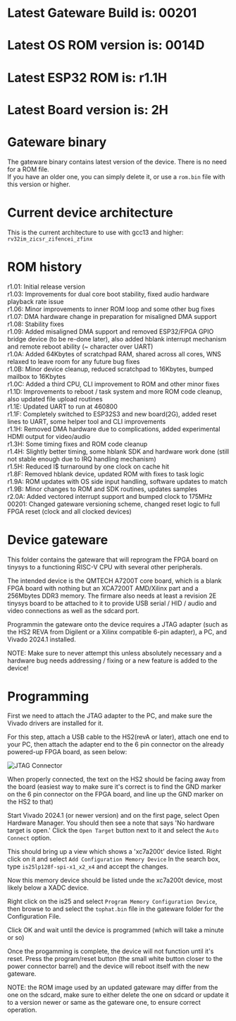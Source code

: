 # Latest Gateware Build is: 00201
# Latest OS ROM version is: 0014D
# Latest ESP32 ROM is: r1.1H
# Latest Board version is: 2H

# Gateware binary
The gateware binary contains latest version of the device.
There is no need for a ROM file.<br>
If you have an older one, you can simply delete it, or use a `rom.bin` file with this version or higher.

# Current device architecture
This is the current architecture to use with gcc13 and higher: `rv32im_zicsr_zifencei_zfinx`

# ROM history
r1.01: Initial release version<br>
r1.03: Improvements for dual core boot stability, fixed audio hardware playback rate issue<br>
r1.06: Minor improvements to inner ROM loop and some other bug fixes<br>
r1.07: DMA hardware change in preparation for misaligned DMA support<br>
r1.08: Stability fixes<br>
r1.09: Added misaligned DMA support and removed ESP32/FPGA GPIO bridge device (to be re-done later), also added hblank interrupt mechanism and remote reboot ability (~ character over UART)<br>
r1.0A: Added 64Kbytes of scratchpad RAM, shared across all cores, WNS relaxed to leave room for any future bug fixes<br>
r1.0B: Minor device cleanup, reduced scratchpad to 16Kbytes, bumped mailbox to 16Kbytes<br>
r1.0C: Added a third CPU, CLI improvement to ROM and other minor fixes<br>
r1.1D: Improvements to reboot / task system and more ROM code cleanup, also updated file upload routines<br>
r1.1E: Updated UART to run at 460800<br>
r1.1F: Completely switched to ESP32S3 and new board(2G), added reset lines to UART, some helper tool and CLI improvements<br>
r1.1H: Removed DMA hardware due to complications, added experimental HDMI output for video/audio<br>
r1.3H: Some timing fixes and ROM code cleanup<br>
r1.4H: Slightly better timing, some hblank SDK and hardware work done (still not stable enough due to IRQ handling mechanism)<br>
r1.5H: Reduced I$ turnaround by one clock on cache hit<br>
r1.8F: Removed hblank device, updated ROM with fixes to task logic<br>
r1.9A: ROM updates with OS side input handling, software updates to match<br>
r1.9B: Minor changes to ROM and SDK routines, updates samples<br>
r2.0A: Added vectored interrupt support and bumped clock to 175MHz<br>
00201: Changed gateware versioning scheme, changed reset logic to full FPGA reset (clock and all clocked devices)<br>

# Device gateware

This folder contains the gateware that will reprogram the FPGA board on tinysys to a functioning RISC-V CPU with several other peripherals.

The intended device is the QMTECH A7200T core board, which is a blank FPGA board with nothing but an XCA7200T AMD/Xilinx part and a 256Mbytes DDR3 memory. The firmare also needs at least a revision 2E tinysys board to be attached to it to provide USB serial / HID / audio and video connections as well as the sdcard port.

Programmin the gateware onto the device requires a JTAG adapter (such as the HS2 REVA from Digilent or a Xilinx compatible 6-pin adapter), a PC, and Vivado 2024.1 installed.

NOTE: Make sure to never attempt this unless absolutely necessary and a hardware bug needs addressing / fixing or a new feature is added to the device!

# Programming

First we need to attach the JTAG adapter to the PC, and make sure the Vivado drivers are installed for it.

For this step, attach a USB cable to the HS2(revA or later), attach one end to your PC, then attach the adapter end to the 6 pin connector on the already powered-up FPGA board, as seen below:

![JTAG Connector](./JTAG.png "JTAG Connector")

When properly connected, the text on the HS2 should be facing away from the board (easiest way to make sure it's correct is to find the GND marker on the 6 pin connector on the FPGA board, and line up the GND marker on the HS2 to that)

Start Vivado 2024.1 (or newer version) and on the first page, select Open Hardware Manager.
You should then see a note that says 'No hardware target is open.' Click the `Open Target` button next to it and select the `Auto Connect` option.

This should bring up a view which shows a 'xc7a200t' device listed. Right click on it and select `Add Configuration Memory Device`
In the search box, type `is25lp128f-spi-x1_x2_x4` and accept the changes.

Now this memory device should be listed unde the xc7a200t device, most likely below a XADC device.

Right click on the is25 and select `Program Memory Configuration Device`, then browse to and select the `tophat.bin` file in the gateware folder for the Configuration File.

Click OK and wait until the device is programmed (which will take a minute or so)

Once the progamming is complete, the device will not function until it's reset. Press the program/reset button (the small white button closer to the power connector barrel) and the device will reboot itself with the new gateware.

NOTE: the ROM image used by an updated gateware may differ from the one on the sdcard, make sure to either delete the one on sdcard or update it to a version newer or same as the gateware one, to ensure correct operation.
